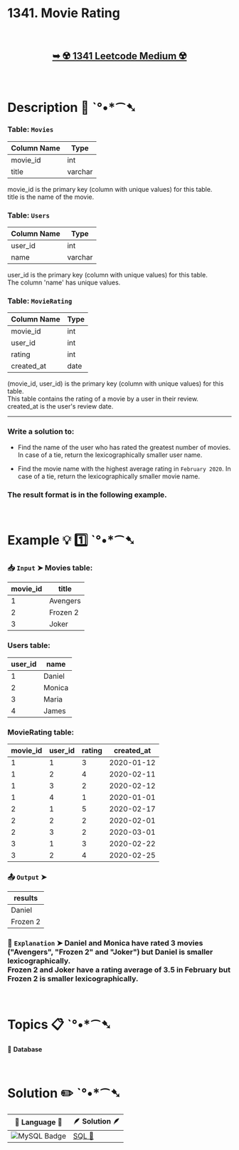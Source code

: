 # 1341. Movie Rating

</br>

<h2 align="center"> 

<a href="https://leetcode.com/problems/movie-rating/description/?envType=study-plan-v2&envId=top-sql-50"><strong>➥ ☢️ 1341 Leetcode Medium ☢️ </strong></a>
</h2>

</br>

# Description 📜 ˋ°•*⁀➷

### Table: `Movies`

| Column Name   | Type    |
|---------------|---------|
| movie_id      | int     |
| title         | varchar |

movie_id is the primary key (column with unique values) for this table.</br>
title is the name of the movie.

### Table: `Users`

| Column Name   | Type    |
|---------------|---------|
| user_id       | int     |
| name          | varchar |

user_id is the primary key (column with unique values) for this table.</br>
The column 'name' has unique values.

### Table: `MovieRating`

| Column Name   | Type    |
|---------------|---------|
| movie_id      | int     |
| user_id       | int     |
| rating        | int     |
| created_at    | date    |

(movie_id, user_id) is the primary key (column with unique values) for this table.</br>
This table contains the rating of a movie by a user in their review.</br>
created_at is the user's review date. 

---

### Write a solution to:

- Find the name of the user who has rated the greatest number of movies. In case of a tie, return the lexicographically smaller user name.

- Find the movie name with the highest average rating in `February 2020`. In case of a tie, return the lexicographically smaller movie name.

### The result format is in the following example.

</br>

# Example 💡 1️⃣ ˋ°•*⁀➷

  ### 📥 `Input`  ➤ Movies table:

| movie_id | title    |
| -------- | -------- |
| 1        | Avengers |
| 2        | Frozen 2 |
| 3        | Joker    |

### Users table:

| user_id | name   |
| ------- | ------ |
| 1       | Daniel |
| 2       | Monica |
| 3       | Maria  |
| 4       | James  |

### MovieRating table:

| movie_id | user_id | rating | created_at |
| -------- | ------- | ------ | ---------- |
| 1        | 1       | 3      | 2020-01-12 |
| 1        | 2       | 4      | 2020-02-11 |
| 1        | 3       | 2      | 2020-02-12 |
| 1        | 4       | 1      | 2020-01-01 |
| 2        | 1       | 5      | 2020-02-17 |
| 2        | 2       | 2      | 2020-02-01 |
| 2        | 3       | 2      | 2020-03-01 |
| 3        | 1       | 3      | 2020-02-22 |
| 3        | 2       | 4      | 2020-02-25 |

  ### 📤 `Output`  ➤

| results  |
| -------- |
| Daniel   |
| Frozen 2 |

  ### 🔦 `Explanation`  ➤ Daniel and Monica have rated 3 movies ("Avengers", "Frozen 2" and "Joker") but Daniel is smaller lexicographically.</br> Frozen 2 and Joker have a rating average of 3.5 in February but Frozen 2 is smaller lexicographically.

</br>

# Topics 📋 ˋ°•*⁀➷

🔸 **Database**  </br>

</br>

# Solution ✏️ ˋ°•*⁀➷

| 📒 Language 📒  | 🪶 Solution 🪶 |
| ------------- | ------------- |
|  ![MySQL Badge](https://img.shields.io/badge/MySQL-4479A1?logo=mysql&logoColor=fff&style=for-the-badge)  | [SQL 🕍]() |